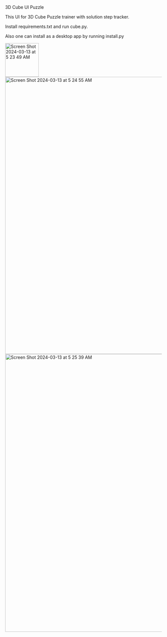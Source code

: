 3D Cube UI Puzzle

This UI for 3D Cube Puzzle trainer with solution step tracker.

Install requirements.txt and run cube.py.

Also one can install as a desktop app by running install.py

<img width="108" alt="Screen Shot 2024-03-13 at 5 23 49 AM" src="https://github.com/uralbi/cube/assets/74907491/6c375a0e-6cd9-40f7-9530-40d789547e3e">

<img width="889" alt="Screen Shot 2024-03-13 at 5 24 55 AM" src="https://github.com/uralbi/cube/assets/74907491/6d7cd9ca-e9a9-4960-8da7-bfa2d9efa9c7">

<img width="891" alt="Screen Shot 2024-03-13 at 5 25 39 AM" src="https://github.com/uralbi/cube/assets/74907491/76926ffe-0f4e-491b-8740-ae4bc99a1d11">
